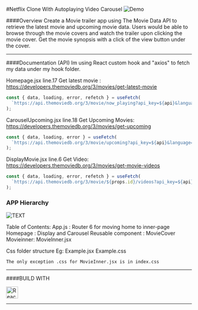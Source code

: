 #Netflix Clone With Autoplaying Video Carousel
![Demo](./components/assets/AppDemo.gif)

####Overview
Create a Movie trailer app using The Movie Data API to retrieve the latest movie and upcoming movie data. Users would be able to browse through the movie covers and watch the trailer upon clicking the movie cover. Get the movie synopsis with a click of the view button under the cover.

---

####Documentation (API)
Im using React custom hook and "axios" to fetch my data under my hook folder.

Homepage.jsx line.17
Get latest movie : https://developers.themoviedb.org/3/movies/get-latest-movie

```javascript
const { data, loading, error, refetch } = useFetch(
  `https://api.themoviedb.org/3/movie/now_playing?api_key=${api}&language=en-US&page=1`
);
```

CarouselUpcoming.jsx line.18
Get Upcoming Movies: https://developers.themoviedb.org/3/movies/get-upcoming

```javascript
const { data, loading, error } = useFetch(
  `https://api.themoviedb.org/3/movie/upcoming?api_key=${api}&language=en-US&page=2`
);
```

DisplayMovie.jsx line.6
Get Video: https://developers.themoviedb.org/3/movies/get-movie-videos

```javascript
const { data, loading, error, refetch } = useFetch(
  `https://api.themoviedb.org/3/movie/${props.id}/videos?api_key=${api}&language=en-US`
);
```

### APP Hierarchy

![TEXT](../src/components/assets/Hierarchy.png)

Table of Contents:
App.js : Router 6 for moving home to inner-page
Homepage : Display and Carousel
Reusable component : MovieCover
Movieinner: MovieInner.jsx

Css folder structure Eg:
Example.jsx
Example.css

```
The only exception .css for MovieInner.jsx is in index.css
```

---

####BUILD WITH

<a title="Facebook, Public domain, via Wikimedia Commons" href="https://commons.wikimedia.org/wiki/File:React-icon.svg"><img width="32" alt="React-icon" src="https://upload.wikimedia.org/wikipedia/commons/thumb/a/a7/React-icon.svg/32px-React-icon.svg.png"></a>

---
